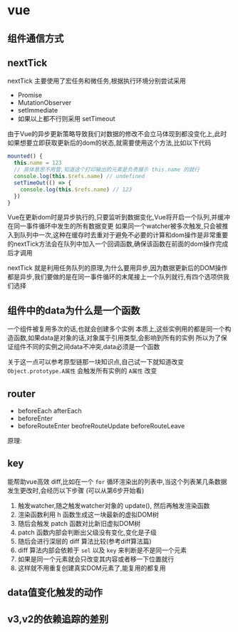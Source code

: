 # vue
<!-- ![框架简图](https://gitee.com/M-cheng-web/map-storage/raw/master/vue-img/12343ec292ca49588fee20ec003d4966_tplv-k3u1fbpfcp-watermark.webp) -->

## 组件通信方式


## nextTick
nextTick 主要使用了宏任务和微任务,根据执行环境分别尝试采用
+ Promise
+ MutationObserver
+ setImmediate
+ 如果以上都不行则采用 setTimeout

由于Vue的异步更新策略导致我们对数据的修改不会立马体现到都没变化上,此时如果想要立即获取更新后的dom的状态,就需要使用这个方法,比如以下代码
``` js
mounted() {
  this.name = 123
  // 具体意思不用管,知道这个打印输出的元素是负责展示 this.name 的就行
  console.log(this.$refs.name) // undefined
  setTimeOut(() => {
    console.log(this.$refs.name) // 123
  })
}
```

Vue在更新dom时是异步执行的,只要监听到数据变化,Vue将开启一个队列,并缓冲在同一事件循环中发生的所有数据变更
如果同一个watcher被多次触发,只会被推入到队列中一次,这种在缓存时去重对于避免不必要的计算和dom操作是非常重要的nextTick方法会在队列中加入一个回调函数,确保该函数在前面的dom操作完成后才调用

nextTick 就是利用任务队列的原理,为什么要用异步,因为数据更新后的DOM操作都是异步,我们要做的是在同一事件循环的末尾接上一个队列就行,有四个选项供我们选择

## 组件中的data为什么是一个函数
一个组件被复用多次的话,也就会创建多个实例
本质上,这些实例用的都是同一个构造函数,如果data是对象的话,对象属于引用类型,会影响到所有的实例
所以为了保证组件不同的实例之间data不冲突,data必须是一个函数

关于这一点可以参考原型链那一块知识点,自己试一下就知道改变 `Object.prototype.A属性` 会触发所有实例的 `A属性` 改变

## router
+ beforeEach afterEach
+ beforeEnter
+ beforeRouteEnter beofreRouteUpdate beforeRouteLeave

原理:

## key
能帮助vue高效 diff,比如在一个 `for` 循环渲染出的列表中,当这个列表某几条数据发生更改时,会经历以下步骤
(可以从第6步开始看)

1. 触发watcher,随之触发watcher对象的 update(), 然后再触发渲染函数
2. 渲染函数利用 h 函数生成这一块最新的虚拟DOM树
3. 随后会触发 patch 函数对比新旧虚拟DOM树
4. patch 函数内部会判断出父级没有变化,变化是子级
5. 随后会进行深层的 diff 算法比较(参考diff算法篇)
6. diff 算法内部会依赖于 `sel` 以及 `key` 来判断是不是同一个元素
7. 如果是同一个元素就会只改变其内容或者移一下位置就行
8. 这样就不用重复创建真实DOM元素了,能复用的都复用

## data值变化触发的动作


## v3,v2的依赖追踪的差别

